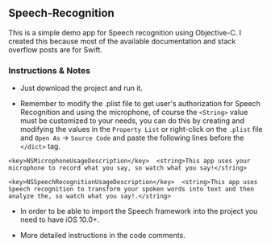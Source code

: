 ## Speech-Recognition
This is a simple demo app for Speech recognition using Objective-C. I created this because most of the available documentation and stack overflow posts are for Swift.

### Instructions & Notes

* Just download the project and run it.

* Remember to modify the .plist file to get user's authorization for Speech Recognition and using the microphone, of course the `<String>` value must be customized to your needs, you can do this by creating and modifying the values in the `Property List` or right-click on the `.plist` file and `Open As` -> `Source Code` and paste the following lines before the `</dict>` tag.
```
<key>NSMicrophoneUsageDescription</key>  <string>This app uses your microphone to record what you say, so watch what you say!</string>

<key>NSSpeechRecognitionUsageDescription</key>  <string>This app uses Speech recognition to transform your spoken words into text and then analyze the, so watch what you say!.</string>
```
* In order to be able to import the Speech framework into the project you need to have iOS 10.0+.

* More detailed instructions in the code comments.



